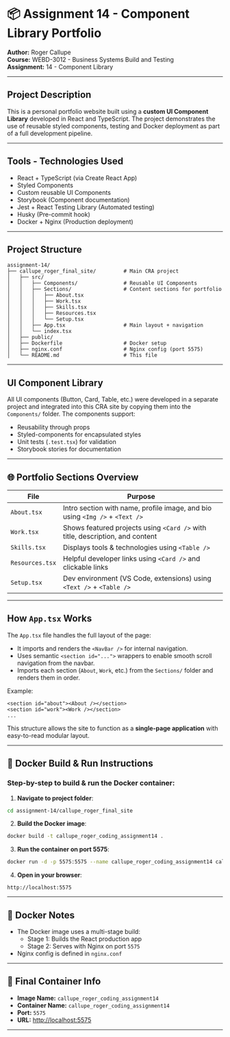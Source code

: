 # 📦 Assignment 14 - Component Library Portfolio
**Author:** Roger Callupe  
**Course:** WEBD-3012 - Business Systems Build and Testing  
**Assignment:** 14 - Component Library  

---

## Project Description

This is a personal portfolio website built using a **custom UI Component Library** developed in React and TypeScript. The project demonstrates the use of reusable styled components, testing and Docker deployment as part of a full development pipeline.

---

## Tools -  Technologies Used

- React + TypeScript (via Create React App)
- Styled Components
- Custom reusable UI Components
- Storybook (Component documentation)
- Jest + React Testing Library (Automated testing)
- Husky (Pre-commit hook)
- Docker + Nginx (Production deployment)

---

## Project Structure

```
assignment-14/
├── callupe_roger_final_site/         # Main CRA project
│   ├── src/
│   │   ├── Components/               # Reusable UI Components
│   │   ├── Sections/                 # Content sections for portfolio
│   │   │   ├── About.tsx
│   │   │   ├── Work.tsx
│   │   │   ├── Skills.tsx
│   │   │   ├── Resources.tsx
│   │   │   └── Setup.tsx
│   │   ├── App.tsx                   # Main layout + navigation
│   │   └── index.tsx
│   ├── public/
│   ├── Dockerfile                    # Docker setup
│   ├── nginx.conf                    # Nginx config (port 5575)
│   └── README.md                     # This file
```

---

##  UI Component Library

All UI components (Button, Card, Table, etc.) were developed in a separate project and integrated into this CRA site by copying them into the `Components/` folder. The components support:

- Reusability through props
- Styled-components for encapsulated styles
- Unit tests (`.test.tsx`) for validation
- Storybook stories for documentation

---

## 🌐 Portfolio Sections Overview

| File                       | Purpose                                                                       |
|----------------------------|-------------------------------------------------------------------------------|
| `About.tsx`                | Intro section with name, profile image, and bio using `<Img />` + `<Text />`  |
| `Work.tsx`                 | Shows featured projects using `<Card />` with title, description, and content |
| `Skills.tsx`               | Displays tools & technologies using `<Table />`                               |
| `Resources.tsx`            | Helpful developer links using `<Card />` and clickable links                  |
| `Setup.tsx`                | Dev environment (VS Code, extensions) using `<Text />` + `<Table />`          |

---

##  How `App.tsx` Works

The `App.tsx` file handles the full layout of the page:

- It imports and renders the `<NavBar />` for internal navigation.
- Uses semantic `<section id="...">` wrappers to enable smooth scroll navigation from the navbar.
- Imports each section (`About`, `Work`, etc.) from the `Sections/` folder and renders them in order.

Example:

```tsx
<section id="about"><About /></section>
<section id="work"><Work /></section>
...
```

This structure allows the site to function as a **single-page application** with easy-to-read modular layout.

---

## 🐳 Docker Build & Run Instructions

### Step-by-step to build & run the Docker container:

1. **Navigate to project folder**:

```bash
cd assignment-14/callupe_roger_final_site
```

2. **Build the Docker image**:

```bash
docker build -t callupe_roger_coding_assignment14 .
```

3. **Run the container on port 5575**:

```bash
docker run -d -p 5575:5575 --name callupe_roger_coding_assignment14 callupe_roger_coding_assignment14
```

4. **Open in your browser**:

```
http://localhost:5575
```

---

## 🐳 Docker Notes

- The Docker image uses a multi-stage build:
  - Stage 1: Builds the React production app
  - Stage 2: Serves with Nginx on port `5575`
- Nginx config is defined in `nginx.conf`

---

## 📂 Final Container Info

- **Image Name:** `callupe_roger_coding_assignment14`
- **Container Name:** `callupe_roger_coding_assignment14`
- **Port:** `5575`
- **URL:** [http://localhost:5575](http://localhost:5575)

---
